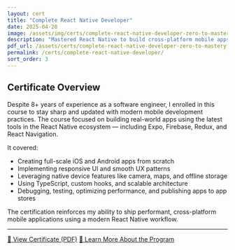 ```yaml
---
layout: cert
title: "Complete React Native Developer"
date: 2025-04-28
image: /assets/img/certs/complete-react-native-developer-zero-to-mastery.png
description: "Mastered React Native to build cross-platform mobile apps using modern tools, native device APIs, and real-world development practices."
pdf_url: /assets/certs/complete-react-native-developer-zero-to-mastery.pdf
permalink: /certs/complete-react-native-developer/
sort_order: 3
---
```


## Certificate Overview

Despite 8+ years of experience as a software engineer, I enrolled in this course to stay sharp and updated with modern mobile development practices. The course focused on building real-world apps using the latest tools in the React Native ecosystem — including Expo, Firebase, Redux, and React Navigation.

It covered:

- Creating full-scale iOS and Android apps from scratch  
- Implementing responsive UI and smooth UX patterns  
- Leveraging native device features like camera, maps, and offline storage  
- Using TypeScript, custom hooks, and scalable architecture  
- Debugging, testing, optimizing performance, and publishing apps to app stores  

The certification reinforces my ability to ship performant, cross-platform mobile applications using a modern React Native workflow.

---

[📄 View Certificate (PDF)](/assets/certs/complete-react-native-developer-zero-to-mastery.pdf)
[🔗 Learn More About the Program](https://zerotomastery.io/courses/learn-react-native/)  